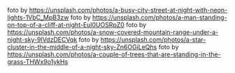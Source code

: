 foto by https://unsplash.com/photos/a-busy-city-street-at-night-with-neon-lights-1VbC_MpB3zw
foto by https://unsplash.com/photos/a-man-standing-on-top-of-a-cliff-at-night-Eul0UOSRpZ0
foto by https://unsplash.com/photos/a-snow-covered-mountain-range-under-a-night-sky-9lVdzDECVqk
foto by https://unsplash.com/photos/a-star-cluster-in-the-middle-of-a-night-sky-Zn6OGiLeQhs
foto by https://unsplash.com/photos/a-couple-of-trees-that-are-standing-in-the-grass-THWx9o1ykHs